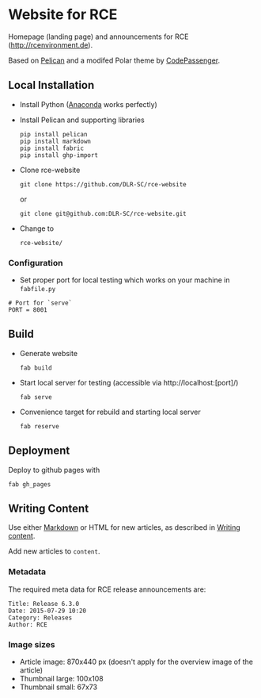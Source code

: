 # Website for RCE

Homepage (landing page) and announcements for RCE (http://rcenvironment.de).

Based on [Pelican](http://blog.getpelican.com/) and a modifed Polar theme by [CodePassenger](http://www.codepassenger.com/).

## Local Installation

* Install Python ([Anaconda](https://store.continuum.io/cshop/anaconda/) works perfectly)

* Install Pelican and supporting libraries

  ```
  pip install pelican
  pip install markdown
  pip install fabric
  pip install ghp-import
  ```

* Clone rce-website

  ```
  git clone https://github.com/DLR-SC/rce-website
  ```
  or
  ```
  git clone git@github.com:DLR-SC/rce-website.git
  ```
* Change to 
  ```
  rce-website/
  ```

### Configuration

 * Set proper port for local testing which works on your machine in `fabfile.py`
  ```
  # Port for `serve`
  PORT = 8001
  ```

## Build 

* Generate website 
  ```
  fab build
  ```

* Start local server for testing (accessible via http://localhost:[port]/)
  ```
  fab serve
  ```

* Convenience target for rebuild and starting local server
  ```
  fab reserve
  ```

## Deployment

Deploy to github pages with
  ```
  fab gh_pages
  ```

## Writing Content

Use either [Markdown](http://daringfireball.net/projects/markdown/) or HTML for new articles, as described in [Writing content](http://docs.getpelican.com/en/3.6.3/content.html).

Add new articles to `content`.

### Metadata

The required meta data for RCE release announcements are:
```
Title: Release 6.3.0 
Date: 2015-07-29 10:20
Category: Releases
Author: RCE
```



### Image sizes

 * Article image: 870x440 px (doesn't apply for the overview image of the article)
 * Thumbnail large: 100x108
 * Thumbnail small: 67x73


